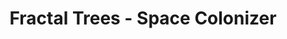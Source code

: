 ---
layout: project
title: Fractal Trees - Space Colonizer
image: /images/projects/fractal-trees-space-colonizer.png
description: Tree branches curve to reach the nearest nodes. Nodes left after completion are due to branches being equidistant between multiple nodes.
scripts:
  - common/p5.js
  - common/p5.dom.js
  - FractalTrees-SpaceColonizer/branch.js
  - FractalTrees-SpaceColonizer/leaf.js
  - FractalTrees-SpaceColonizer/tree.js
  - FractalTrees-SpaceColonizer/sketch.js
---